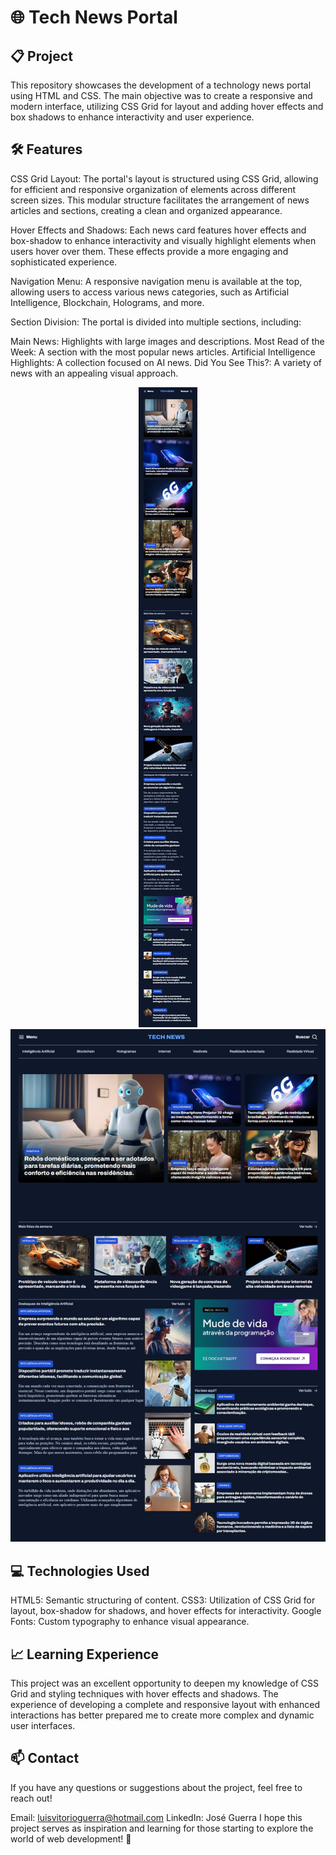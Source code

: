 # 🌐 Tech News Portal
## 📋 Project
This repository showcases the development of a technology news portal using HTML and CSS. The main objective was to create a responsive and modern interface, utilizing CSS Grid for layout and adding hover effects and box shadows to enhance interactivity and user experience.

## 🛠️ Features
CSS Grid Layout: The portal's layout is structured using CSS Grid, allowing for efficient and responsive organization of elements across different screen sizes. This modular structure facilitates the arrangement of news articles and sections, creating a clean and organized appearance.

Hover Effects and Shadows: Each news card features hover effects and box-shadow to enhance interactivity and visually highlight elements when users hover over them. These effects provide a more engaging and sophisticated experience.

Navigation Menu: A responsive navigation menu is available at the top, allowing users to access various news categories, such as Artificial Intelligence, Blockchain, Holograms, and more.

Section Division: The portal is divided into multiple sections, including:

Main News: Highlights with large images and descriptions.
Most Read of the Week: A section with the most popular news articles.
Artificial Intelligence Highlights: A collection focused on AI news.
Did You See This?: A variety of news with an appealing visual approach.

<p align="center"> <img src="./assets/mobile-template.jpeg" alt="Travelgram mobile template"> <img src="./assets/desktop-template.jpeg" alt="Travelgram desktop template"> </p>


## 💻 Technologies Used
HTML5: Semantic structuring of content.
CSS3: Utilization of CSS Grid for layout, box-shadow for shadows, and hover effects for interactivity.
Google Fonts: Custom typography to enhance visual appearance.

## 📈 Learning Experience
This project was an excellent opportunity to deepen my knowledge of CSS Grid and styling techniques with hover effects and shadows. The experience of developing a complete and responsive layout with enhanced interactions has better prepared me to create more complex and dynamic user interfaces.

## 📫 Contact
If you have any questions or suggestions about the project, feel free to reach out!

Email: luisvitorioguerra@hotmail.com
LinkedIn: José Guerra
I hope this project serves as inspiration and learning for those starting to explore the world of web development! 🚀